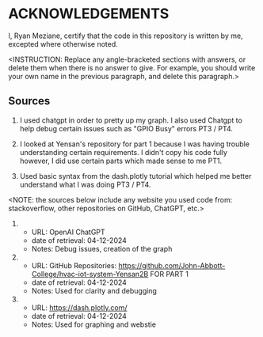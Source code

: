# ACKNOWLEDGEMENTS

I, Ryan Meziane, certify that the code in this repository is written by me, excepted where otherwise noted.

<INSTRUCTION: Replace any angle-bracketed sections with answers, or delete them when there is no answer to give. For example, you should write your own name in the previous paragraph, and delete this paragraph.>

## Sources

1. I used chatgpt in order to pretty up my graph. I also used Chatgpt to help debug certain issues such as "GPIO Busy" errors PT3 / PT4.

2. I looked at Yensan's repository for part 1 because I was having trouble understanding certain requirements. I didn't copy his code fully however, I did use certain parts which made
sense to me PT1.

3. Used basic syntax from the dash.plotly tutorial which helped me better understand what I was doing PT3 / PT4.

<NOTE: the sources below include any website you used code from: stackoverflow, other repositories on GitHub, ChatGPT, etc.>

1. 
    - URL: OpenAI ChatGPT
    - date of retrieval: 04-12-2024
    - Notes: Debug issues, creation of the graph

2. 
    - URL: GitHub Repositories: https://github.com/John-Abbott-College/hvac-iot-system-Yensan2B FOR PART 1
    - date of retrieval: 04-12-2024
    - Notes: Used for clarity and debugging

3. 
    - URL: https://dash.plotly.com/
    - date of retrieval: 04-12-2024
    - Notes: Used for graphing and webstie